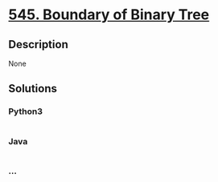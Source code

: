 # [545. Boundary of Binary Tree](https://leetcode.com/problems/boundary-of-binary-tree)

## Description
None


## Solutions


### Python3

```python

```

### Java

```java

```

### ...
```

```
